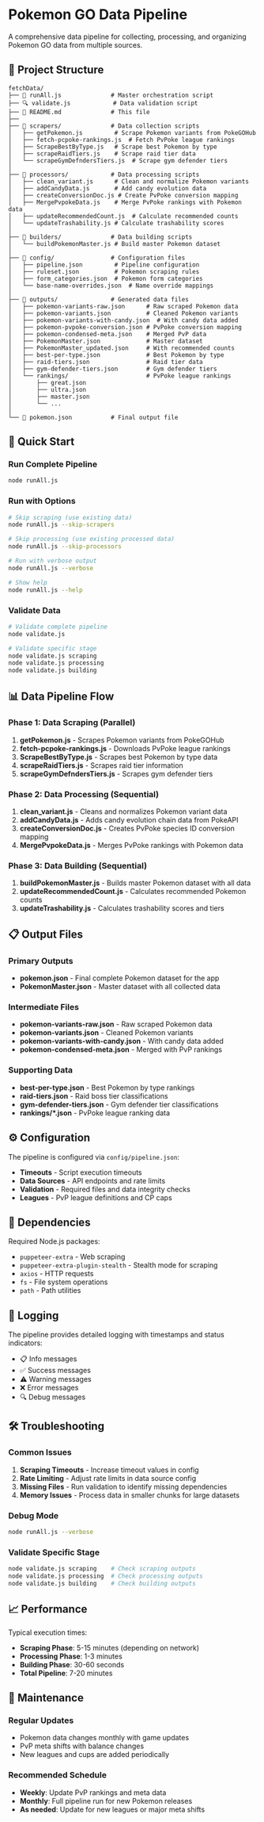 # Pokemon GO Data Pipeline

A comprehensive data pipeline for collecting, processing, and organizing Pokemon GO data from multiple sources.

## 📁 Project Structure

```
fetchData/
├── 🤖 runAll.js              # Master orchestration script
├── 🔍 validate.js            # Data validation script
├── 📖 README.md              # This file
├── 
├── 📂 scrapers/              # Data collection scripts
│   ├── getPokemon.js         # Scrape Pokemon variants from PokeGOHub
│   ├── fetch-pcpoke-rankings.js  # Fetch PvPoke league rankings
│   ├── ScrapeBestByType.js   # Scrape best Pokemon by type
│   ├── scrapeRaidTiers.js    # Scrape raid tier data
│   └── scrapeGymDefndersTiers.js  # Scrape gym defender tiers
│
├── 📂 processors/            # Data processing scripts
│   ├── clean_variant.js      # Clean and normalize Pokemon variants
│   ├── addCandyData.js       # Add candy evolution data
│   ├── createConversionDoc.js # Create PvPoke conversion mapping
│   ├── MergePvpokeData.js    # Merge PvPoke rankings with Pokemon data
│   ├── updateRecommendedCount.js  # Calculate recommended counts
│   └── updateTrashability.js # Calculate trashability scores
│
├── 📂 builders/              # Data building scripts
│   └── buildPokemonMaster.js # Build master Pokemon dataset
│
├── 📂 config/                # Configuration files
│   ├── pipeline.json         # Pipeline configuration
│   ├── ruleset.json          # Pokemon scraping rules
│   ├── form_categories.json  # Pokemon form categories
│   └── base-name-overrides.json  # Name override mappings
│
├── 📂 outputs/               # Generated data files
│   ├── pokemon-variants-raw.json      # Raw scraped Pokemon data
│   ├── pokemon-variants.json          # Cleaned Pokemon variants
│   ├── pokemon-variants-with-candy.json  # With candy data added
│   ├── pokemon-pvpoke-conversion.json # PvPoke conversion mapping
│   ├── pokemon-condensed-meta.json    # Merged PvP data
│   ├── PokemonMaster.json             # Master dataset
│   ├── PokemonMaster_updated.json     # With recommended counts
│   ├── best-per-type.json             # Best Pokemon by type
│   ├── raid-tiers.json                # Raid tier data
│   ├── gym-defender-tiers.json        # Gym defender tiers
│   └── rankings/                      # PvPoke league rankings
│       ├── great.json
│       ├── ultra.json
│       ├── master.json
│       └── ...
│
└── 📄 pokemon.json           # Final output file
```

## 🚀 Quick Start

### Run Complete Pipeline
```bash
node runAll.js
```

### Run with Options
```bash
# Skip scraping (use existing data)
node runAll.js --skip-scrapers

# Skip processing (use existing processed data)  
node runAll.js --skip-processors

# Run with verbose output
node runAll.js --verbose

# Show help
node runAll.js --help
```

### Validate Data
```bash
# Validate complete pipeline
node validate.js

# Validate specific stage
node validate.js scraping
node validate.js processing
node validate.js building
```

## 📊 Data Pipeline Flow

### Phase 1: Data Scraping (Parallel)
1. **getPokemon.js** - Scrapes Pokemon variants from PokeGOHub
2. **fetch-pcpoke-rankings.js** - Downloads PvPoke league rankings
3. **ScrapeBestByType.js** - Scrapes best Pokemon by type data
4. **scrapeRaidTiers.js** - Scrapes raid tier information
5. **scrapeGymDefndersTiers.js** - Scrapes gym defender tiers

### Phase 2: Data Processing (Sequential)
1. **clean_variant.js** - Cleans and normalizes Pokemon variant data
2. **addCandyData.js** - Adds candy evolution chain data from PokeAPI
3. **createConversionDoc.js** - Creates PvPoke species ID conversion mapping
4. **MergePvpokeData.js** - Merges PvPoke rankings with Pokemon data

### Phase 3: Data Building (Sequential)
1. **buildPokemonMaster.js** - Builds master Pokemon dataset with all data
2. **updateRecommendedCount.js** - Calculates recommended Pokemon counts
3. **updateTrashability.js** - Calculates trashability scores and tiers

## 📋 Output Files

### Primary Outputs
- **pokemon.json** - Final complete Pokemon dataset for the app
- **PokemonMaster.json** - Master dataset with all collected data

### Intermediate Files
- **pokemon-variants-raw.json** - Raw scraped Pokemon data
- **pokemon-variants.json** - Cleaned Pokemon variants
- **pokemon-variants-with-candy.json** - With candy data added
- **pokemon-condensed-meta.json** - Merged with PvP rankings

### Supporting Data
- **best-per-type.json** - Best Pokemon by type rankings
- **raid-tiers.json** - Raid boss tier classifications
- **gym-defender-tiers.json** - Gym defender tier classifications
- **rankings/*.json** - PvPoke league ranking data

## ⚙️ Configuration

The pipeline is configured via `config/pipeline.json`:

- **Timeouts** - Script execution timeouts
- **Data Sources** - API endpoints and rate limits
- **Validation** - Required files and data integrity checks
- **Leagues** - PvP league definitions and CP caps

## 🔧 Dependencies

Required Node.js packages:
- `puppeteer-extra` - Web scraping
- `puppeteer-extra-plugin-stealth` - Stealth mode for scraping
- `axios` - HTTP requests
- `fs` - File system operations
- `path` - Path utilities

## 📝 Logging

The pipeline provides detailed logging with timestamps and status indicators:
- 📋 Info messages
- ✅ Success messages  
- ⚠️ Warning messages
- ❌ Error messages
- 🔍 Debug messages

## 🛠️ Troubleshooting

### Common Issues

1. **Scraping Timeouts** - Increase timeout values in config
2. **Rate Limiting** - Adjust rate limits in data source config
3. **Missing Files** - Run validation to identify missing dependencies
4. **Memory Issues** - Process data in smaller chunks for large datasets

### Debug Mode
```bash
node runAll.js --verbose
```

### Validate Specific Stage
```bash
node validate.js scraping    # Check scraping outputs
node validate.js processing  # Check processing outputs
node validate.js building    # Check building outputs
```

## 📈 Performance

Typical execution times:
- **Scraping Phase**: 5-15 minutes (depending on network)
- **Processing Phase**: 1-3 minutes
- **Building Phase**: 30-60 seconds
- **Total Pipeline**: 7-20 minutes

## 🔄 Maintenance

### Regular Updates
- Pokemon data changes monthly with game updates
- PvP meta shifts with balance changes
- New leagues and cups are added periodically

### Recommended Schedule
- **Weekly**: Update PvP rankings and meta data
- **Monthly**: Full pipeline run for new Pokemon releases
- **As needed**: Update for new leagues or major meta shifts
